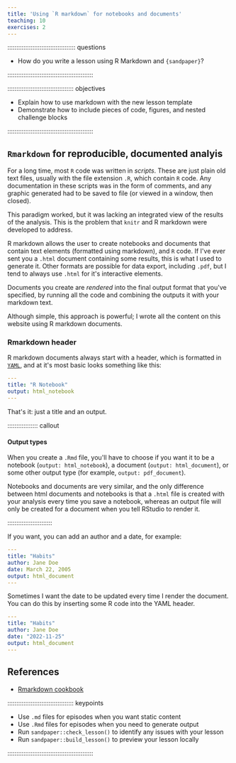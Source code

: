 ```yaml
---
title: 'Using `R markdown` for notebooks and documents'
teaching: 10
exercises: 2
---
```


:::::::::::::::::::::::::::::::::::::: questions 

- How do you write a lesson using R Markdown and `{sandpaper}`?

::::::::::::::::::::::::::::::::::::::::::::::::

::::::::::::::::::::::::::::::::::::: objectives

- Explain how to use markdown with the new lesson template
- Demonstrate how to include pieces of code, figures, and nested challenge blocks

::::::::::::::::::::::::::::::::::::::::::::::::


## `Rmarkdown` for reproducible, documented analyis

For a long time, most `R` code was written in *scripts*.  These are just plain old text files, usually with the file extension `.R`, which contain `R` code.  Any documentation in these scripts was in the form of comments, and any graphic generated had to be saved to file (or viewed in a window, then closed).

This paradigm worked, but it was lacking an integrated view of the results of the analysis.  This is the problem that `knitr` and R markdown were developed to address.

R markdown allows the user to create notebooks and documents that contain text elements (formatted using markdown), and `R` code. If I've ever sent you a `.html` document containing some results, this is what I used to generate it.  Other formats are possible for data export, including `.pdf`, but I tend to always use `.html` for it's interactive elements.

Documents you create are *rendered* into the final output format that you've specified, by running all the code and combining the outputs it with your markdown text.

Although simple, this approach is powerful; I wrote all the content on this website using R markdown documents.

### Rmarkdown header

R markdown documents always start with a header, which is formatted in [`YAML`](https://yaml.org/spec/1.2.2/), and at it's most basic looks something like this:

```yaml
---
title: "R Notebook"
output: html_notebook
---
```

That's it: just a title and an output.

::::::::::::::::: callout

#### Output types

When you create a `.Rmd` file, you'll have to choose if you want it to be a notebook (`output: html_notebook`), a document (`output: html_document`), or some other output type (for example, `output: pdf_document`).

Notebooks and documents are very similar, and the only difference between html documents and notebooks is that a `.html` file is created with your analysis every time you save a notebook, whereas an output file will only be created for a document when you tell RStudio to render it.

:::::::::::::::::::::::::

If you want, you can add an author and a date, for example:

```yaml
---
title: "Habits"
author: Jane Doe
date: March 22, 2005
output: html_document
---
```

Sometimes I want the date to be updated every time I render the document.  You can do this by inserting some R code into the YAML header.

```yaml
---
title: "Habits"
author: Jane Doe
date: "2022-11-25"
output: html_document
---
```








## References

- [Rmarkdown cookbook](https://bookdown.org/yihui/rmarkdown-cookbook/)




::::::::::::::::::::::::::::::::::::: keypoints 

- Use `.md` files for episodes when you want static content
- Use `.Rmd` files for episodes when you need to generate output
- Run `sandpaper::check_lesson()` to identify any issues with your lesson
- Run `sandpaper::build_lesson()` to preview your lesson locally

::::::::::::::::::::::::::::::::::::::::::::::::

